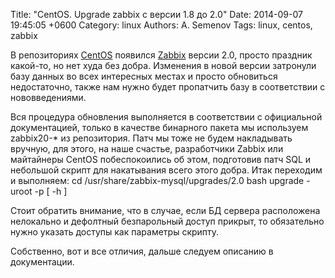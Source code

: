 Title: "CentOS. Upgrade zabbix с версии 1.8 до 2.0"
Date: 2014-09-07 19:45:05 +0600
Category: linux
Authors: A. Semenov
Tags: linux, centos, zabbix

В репозиториях [CentOS][] появился [Zabbix][] версии 2.0, просто праздник какой-то, но нет худа без добра. Изменения в новой версии затронули базу данных во всех интересных местах и просто обновиться недостаточно, также нам нужно будет пропатчить базу в соответствии с нововведениями. 

<!--more-->

Вся процедура обновления выполняется в соответствии с официальной документацией, только в качестве бинарного пакета мы используем zabbix20-* из репозитория. Патч мы тоже не будем накладывать вручную, для этого, на наше счастье, разработчики Zabbix или майтайнеры CentOS побеспокоились об этом, подготовив патч SQL и небольшой скрипт для накатывания всего этого добра. Итак переходим и выполняем:
cd /usr/share/zabbix-mysql/upgrades/2.0
bash upgrade -uroot -p<password> [ -h<host> ] <database name>

Стоит обратить внимание, что в случае, если БД сервера расположена нелокально и дефолтный безпарольный доступ прикрыт, то обязательно нужно указать доступы как параметры скрипту.

Собственно, вот и все отличия, дальше следуем описанию в документации.

[CentOS]: http://www.centos.org/
[Zabbix]: http://www.zabbix.com/ru/

